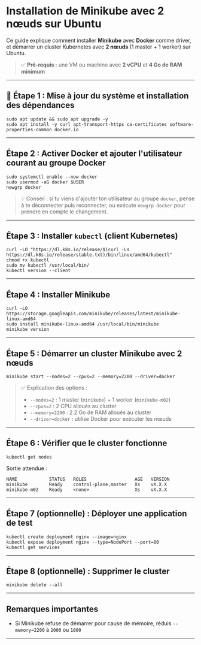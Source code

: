 
# Installation de Minikube avec 2 nœuds sur Ubuntu

Ce guide explique comment installer **Minikube** avec **Docker** comme driver, et démarrer un cluster Kubernetes avec **2 nœuds** (1 master + 1 worker) sur Ubuntu.

> ✅ **Pré-requis :** une VM ou machine avec **2 vCPU** et **4 Go de RAM minimum**

---

## 🔧 Étape 1 : Mise à jour du système et installation des dépendances

```
sudo apt update && sudo apt upgrade -y
sudo apt install -y curl apt-transport-https ca-certificates software-properties-common docker.io
```

---

## Étape 2 : Activer Docker et ajouter l'utilisateur courant au groupe Docker

```
sudo systemctl enable --now docker
sudo usermod -aG docker $USER
newgrp docker
```

> 💡 Conseil : si tu viens d'ajouter ton utilisateur au groupe `docker`, pense à te déconnecter puis reconnecter, ou exécute `newgrp docker` pour prendre en compte le changement.

---

## Étape 3 : Installer `kubectl` (client Kubernetes)

```
curl -LO "https://dl.k8s.io/release/$(curl -Ls https://dl.k8s.io/release/stable.txt)/bin/linux/amd64/kubectl"
chmod +x kubectl
sudo mv kubectl /usr/local/bin/
kubectl version --client
```

---

## Étape 4 : Installer Minikube

```
curl -LO https://storage.googleapis.com/minikube/releases/latest/minikube-linux-amd64
sudo install minikube-linux-amd64 /usr/local/bin/minikube
minikube version
```

---

## Étape 5 : Démarrer un cluster Minikube avec 2 nœuds

```
minikube start --nodes=2 --cpus=2 --memory=2200 --driver=docker
```

> ✅ Explication des options :
> - `--nodes=2` : 1 master (`minikube`) + 1 worker (`minikube-m02`)
> - `--cpus=2` : 2 CPU alloués au cluster
> - `--memory=2200` : 2.2 Go de RAM alloués au cluster
> - `--driver=docker` : utilise Docker pour exécuter les nœuds

---

## Étape 6 : Vérifier que le cluster fonctionne

```
kubectl get nodes
```

Sortie attendue :

```
NAME            STATUS   ROLES                  AGE   VERSION
minikube        Ready    control-plane,master   Xs    vX.X.X
minikube-m02    Ready    <none>                 Xs    vX.X.X
```

---

##  Étape 7 (optionnelle) : Déployer une application de test

```
kubectl create deployment nginx --image=nginx
kubectl expose deployment nginx --type=NodePort --port=80
kubectl get services
```



---

##  Étape 8 (optionnelle) : Supprimer le cluster

```
minikube delete --all
```

---

## Remarques importantes


- Si Minikube refuse de démarrer pour cause de mémoire, réduis `--memory=2200` à `2000` ou `1800`

---
